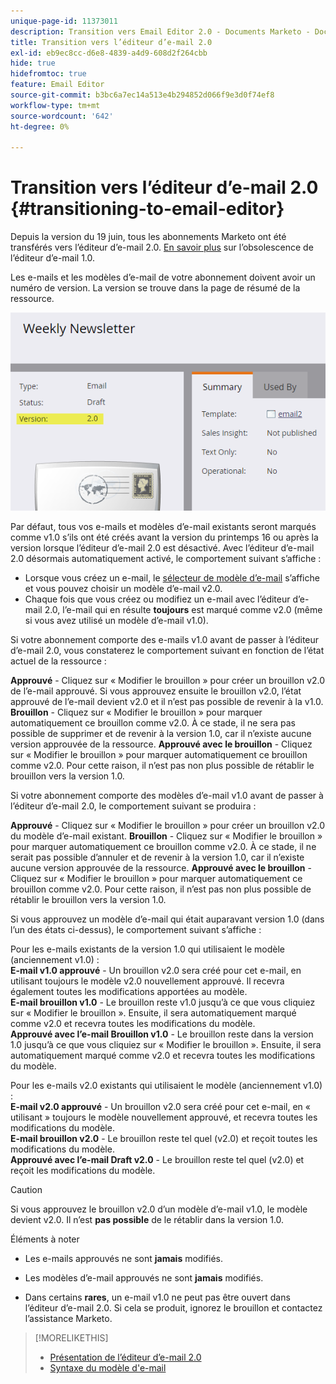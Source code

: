 ```yaml
---
unique-page-id: 11373011
description: Transition vers Email Editor 2.0 - Documents Marketo - Documentation du produit
title: Transition vers l’éditeur d’e-mail 2.0
exl-id: eb9ec8cc-d6e8-4839-a4d9-608d2f264cbb
hide: true
hidefromtoc: true
feature: Email Editor
source-git-commit: b3bc6a7ec14a513e4b294852d066f9e3d0f74ef8
workflow-type: tm+mt
source-wordcount: '642'
ht-degree: 0%

---
```


# Transition vers l’éditeur d’e-mail 2.0 {#transitioning-to-email-editor}

Depuis la version du 19 juin, tous les abonnements Marketo ont été transférés vers l’éditeur d’e-mail 2.0. [En savoir plus](https://nation.marketo.com/docs/DOC-7038) sur l’obsolescence de l’éditeur d’e-mail 1.0.

Les e-mails et les modèles d’e-mail de votre abonnement doivent avoir un numéro de version. La version se trouve dans la page de résumé de la ressource.

![](assets/five-5.png)

Par défaut, tous vos e-mails et modèles d’e-mail existants seront marqués comme v1.0 s’ils ont été créés avant la version du printemps 16 ou après la version lorsque l’éditeur d’e-mail 2.0 est désactivé. Avec l’éditeur d’e-mail 2.0 désormais automatiquement activé, le comportement suivant s’affiche :

* Lorsque vous créez un e-mail, le [sélecteur de modèle d’e-mail](email-template-picker-overview.md) s’affiche et vous pouvez choisir un modèle d’e-mail v2.0.
* Chaque fois que vous créez ou modifiez un e-mail avec l’éditeur d’e-mail 2.0, l’e-mail qui en résulte **toujours** est marqué comme v2.0 (même si vous avez utilisé un modèle d’e-mail v1.0).

Si votre abonnement comporte des e-mails v1.0 avant de passer à l’éditeur d’e-mail 2.0, vous constaterez le comportement suivant en fonction de l’état actuel de la ressource :

**Approuvé** - Cliquez sur « Modifier le brouillon » pour créer un brouillon v2.0 de l’e-mail approuvé. Si vous approuvez ensuite le brouillon v2.0, l’état approuvé de l’e-mail devient v2.0 et il n’est pas possible de revenir à la v1.0.\
**Brouillon** - Cliquez sur « Modifier le brouillon » pour marquer automatiquement ce brouillon comme v2.0. À ce stade, il ne sera pas possible de supprimer et de revenir à la version 1.0, car il n’existe aucune version approuvée de la ressource.
**Approuvé avec le brouillon** - Cliquez sur « Modifier le brouillon » pour marquer automatiquement ce brouillon comme v2.0. Pour cette raison, il n’est pas non plus possible de rétablir le brouillon vers la version 1.0.

Si votre abonnement comporte des modèles d’e-mail v1.0 avant de passer à l’éditeur d’e-mail 2.0, le comportement suivant se produira :

**Approuvé** - Cliquez sur « Modifier le brouillon » pour créer un brouillon v2.0 du modèle d’e-mail existant.
**Brouillon** - Cliquez sur « Modifier le brouillon » pour marquer automatiquement ce brouillon comme v2.0. À ce stade, il ne serait pas possible d’annuler et de revenir à la version 1.0, car il n’existe aucune version approuvée de la ressource.
**Approuvé avec le brouillon** - Cliquez sur « Modifier le brouillon » pour marquer automatiquement ce brouillon comme v2.0. Pour cette raison, il n’est pas non plus possible de rétablir le brouillon vers la version 1.0.

Si vous approuvez un modèle d’e-mail qui était auparavant version 1.0 (dans l’un des états ci-dessus), le comportement suivant s’affiche :

Pour les e-mails existants de la version 1.0 qui utilisaient le modèle (anciennement v1.0) :\
**E-mail v1.0 approuvé** - Un brouillon v2.0 sera créé pour cet e-mail, en utilisant toujours le modèle v2.0 nouvellement approuvé. Il recevra également toutes les modifications apportées au modèle.\
**E-mail brouillon v1.0** - Le brouillon reste v1.0 jusqu’à ce que vous cliquiez sur « Modifier le brouillon ». Ensuite, il sera automatiquement marqué comme v2.0 et recevra toutes les modifications du modèle.\
**Approuvé avec l’e-mail Brouillon v1.0** - Le brouillon reste dans la version 1.0 jusqu’à ce que vous cliquiez sur « Modifier le brouillon ». Ensuite, il sera automatiquement marqué comme v2.0 et recevra toutes les modifications du modèle.

Pour les e-mails v2.0 existants qui utilisaient le modèle (anciennement v1.0) :\
**E-mail v2.0 approuvé** - Un brouillon v2.0 sera créé pour cet e-mail, en « utilisant » toujours le modèle nouvellement approuvé, et recevra toutes les modifications du modèle.\
**E-mail brouillon v2.0** - Le brouillon reste tel quel (v2.0) et reçoit toutes les modifications du modèle.\
**Approuvé avec l’e-mail Draft v2.0** - Le brouillon reste tel quel (v2.0) et reçoit les modifications du modèle.

>[!CAUTION]
>
>Si vous approuvez le brouillon v2.0 d’un modèle d’e-mail v1.0, le modèle devient v2.0. Il n’est **pas possible** de le rétablir dans la version 1.0.

Éléments à noter

* Les e-mails approuvés ne sont **jamais** modifiés.

* Les modèles d’e-mail approuvés ne sont **jamais** modifiés.

* Dans certains **rares**, un e-mail v1.0 ne peut pas être ouvert dans l’éditeur d’e-mail 2.0. Si cela se produit, ignorez le brouillon et contactez l’assistance Marketo.

>[!MORELIKETHIS]
>
>* [Présentation de l’éditeur d’e-mail 2.0](/help/marketo/product-docs/email-marketing/general/email-editor-2/email-editor-v2-0-overview.md)
>* [Syntaxe du modèle d&#39;e-mail](/help/marketo/product-docs/email-marketing/general/email-editor-2/email-template-syntax.md)
